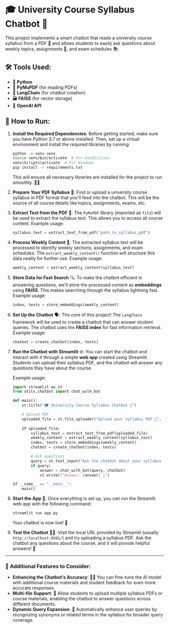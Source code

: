 
# 🎓 **University Course Syllabus Chatbot** 🤖

This project implements a smart chatbot that reads a university course syllabus from a PDF 📄 and allows students to easily ask questions about weekly topics, assignments 📅, and exam schedules 📚.

## 🛠️ **Tools Used**:
- 🐍 **Python**
- 📄 **PyMuPDF** (for reading PDFs)
- 🧠 **LangChain** (for chatbot creation)
- 🗃️ **FAISS** (for vector storage)
- 💬 **OpenAI API**

## 🚀 **How to Run**:

1. **Install the Required Dependencies**:
   Before getting started, make sure you have Python 3.7 or above installed. Then, set up a virtual environment and install the required libraries by running:
   ```bash
   python -m venv venv
   source venv/bin/activate  # For macOS/Linux
   venv\Scripts\activate  # For Windows
   pip install -r requirements.txt
   ```
   This will ensure all necessary libraries are installed for the project to run smoothly. 🔧✨

2. **Prepare Your PDF Syllabus** 📄:
   Find or upload a university course syllabus in PDF format that you'll feed into the chatbot. This will be the source of all course details like topics, assignments, exams, etc.

3. **Extract Text from the PDF** 📝:
   The `PyMuPDF` library (imported as `fitz`) will be used to extract the syllabus text. This allows you to access all course content.
   Example usage:
   ```python
   syllabus_text = extract_text_from_pdf("path_to_syllabus.pdf")
   ```

4. **Process Weekly Content** 📆:
   The extracted syllabus text will be processed to identify weekly sections, assignments, and exam schedules. The `extract_weekly_content()` function will structure this data neatly for further use.
   Example usage:
   ```python
   weekly_content = extract_weekly_content(syllabus_text)
   ```

5. **Store Data for Fast Search** 🔍:
   To make the chatbot efficient in answering questions, we'll store the processed content as **embeddings** using **FAISS**. This makes searching through the syllabus lightning fast.
   Example usage:
   ```python
   index, texts = store_embeddings(weekly_content)
   ```

6. **Set Up the Chatbot** 🗣️:
   The core of this project! The `LangChain` framework will be used to create a chatbot that can answer student queries. The chatbot uses the **FAISS index** for fast information retrieval.
   Example usage:
   ```python
   chatbot = create_chatbot(index, texts)
   ```

7. **Run the Chatbot with Streamlit** 🌐:
   You can start the chatbot and interact with it through a simple **web app** created using Streamlit. Students can upload their syllabus PDF, and the chatbot will answer any questions they have about the course.
   
   Example usage:
   ```python
   import streamlit as st
   from utils.chatbot import chat_with_bot

   def main():
       st.title("🎓 University Course Syllabus Chatbot 🤖")

       # Upload PDF
       uploaded_file = st.file_uploader("Upload your syllabus PDF 📄", type="pdf")
       
       if uploaded_file:
           syllabus_text = extract_text_from_pdf(uploaded_file)
           weekly_content = extract_weekly_content(syllabus_text)
           index, texts = store_embeddings(weekly_content)
           chatbot = create_chatbot(index, texts)

           # Ask questions
           query = st.text_input("Ask the chatbot about your syllabus 🤔:")
           if query:
               answer = chat_with_bot(query, chatbot)
               st.write(f"Answer: {answer} 🧠")

   if __name__ == "__main__":
       main()
   ```

8. **Start the App** 🚀:
   Once everything is set up, you can run the Streamlit web app with the following command:
   ```bash
   streamlit run app.py
   ```
   Your chatbot is now live! 🦾

9. **Test the Chatbot** 🧑‍🎓:
   Visit the local URL provided by Streamlit (usually `http://localhost:8501/`) and try uploading a syllabus PDF. Ask the chatbot any questions about the course, and it will provide helpful answers! 🎉

---

### 🌟 **Additional Features to Consider**:
- **Enhancing the Chatbot's Accuracy**: 🤖💡 You can fine-tune the AI model with additional course materials and student feedback for even more accurate responses.
- **Multi-file Support**: 📂 Allow students to upload multiple syllabus PDFs or course materials, enabling the chatbot to answer questions across different documents.
- **Dynamic Query Expansion**: 🔄 Automatically enhance user queries by recognizing synonyms or related terms in the syllabus for broader query coverage.
